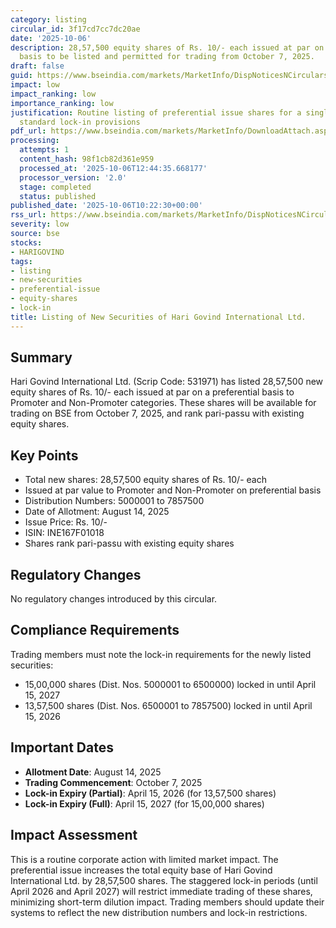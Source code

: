 ```yaml
---
category: listing
circular_id: 3f17cd7cc7dc20ae
date: '2025-10-06'
description: 28,57,500 equity shares of Rs. 10/- each issued at par on preferential
  basis to be listed and permitted for trading from October 7, 2025.
draft: false
guid: https://www.bseindia.com/markets/MarketInfo/DispNoticesNCirculars.aspx?Noticeid={4CF5156F-7156-4C9B-B4F7-F86D652E207D}&noticeno=20251006-18&dt=10/06/2025&icount=18&totcount=28&flag=0
impact: low
impact_ranking: low
importance_ranking: low
justification: Routine listing of preferential issue shares for a single company with
  standard lock-in provisions
pdf_url: https://www.bseindia.com/markets/MarketInfo/DownloadAttach.aspx?id=20251006-18&attachedId=
processing:
  attempts: 1
  content_hash: 98f1cb82d361e959
  processed_at: '2025-10-06T12:44:35.668177'
  processor_version: '2.0'
  stage: completed
  status: published
published_date: '2025-10-06T10:22:30+00:00'
rss_url: https://www.bseindia.com/markets/MarketInfo/DispNoticesNCirculars.aspx?Noticeid={4CF5156F-7156-4C9B-B4F7-F86D652E207D}&noticeno=20251006-18&dt=10/06/2025&icount=18&totcount=28&flag=0
severity: low
source: bse
stocks:
- HARIGOVIND
tags:
- listing
- new-securities
- preferential-issue
- equity-shares
- lock-in
title: Listing of New Securities of Hari Govind International Ltd.
---
```


## Summary

Hari Govind International Ltd. (Scrip Code: 531971) has listed 28,57,500 new equity shares of Rs. 10/- each issued at par on a preferential basis to Promoter and Non-Promoter categories. These shares will be available for trading on BSE from October 7, 2025, and rank pari-passu with existing equity shares.

## Key Points

- Total new shares: 28,57,500 equity shares of Rs. 10/- each
- Issued at par value to Promoter and Non-Promoter on preferential basis
- Distribution Numbers: 5000001 to 7857500
- Date of Allotment: August 14, 2025
- Issue Price: Rs. 10/-
- ISIN: INE167F01018
- Shares rank pari-passu with existing equity shares

## Regulatory Changes

No regulatory changes introduced by this circular.

## Compliance Requirements

Trading members must note the lock-in requirements for the newly listed securities:
- 15,00,000 shares (Dist. Nos. 5000001 to 6500000) locked in until April 15, 2027
- 13,57,500 shares (Dist. Nos. 6500001 to 7857500) locked in until April 15, 2026

## Important Dates

- **Allotment Date**: August 14, 2025
- **Trading Commencement**: October 7, 2025
- **Lock-in Expiry (Partial)**: April 15, 2026 (for 13,57,500 shares)
- **Lock-in Expiry (Full)**: April 15, 2027 (for 15,00,000 shares)

## Impact Assessment

This is a routine corporate action with limited market impact. The preferential issue increases the total equity base of Hari Govind International Ltd. by 28,57,500 shares. The staggered lock-in periods (until April 2026 and April 2027) will restrict immediate trading of these shares, minimizing short-term dilution impact. Trading members should update their systems to reflect the new distribution numbers and lock-in restrictions.